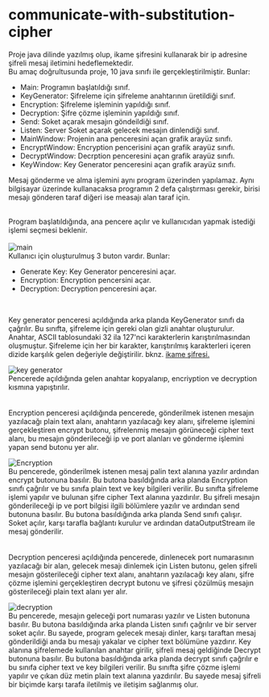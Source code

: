 # communicate-with-substitution-cipher
Proje java dilinde yazılmış olup, ikame şifresini kullanarak bir ip adresine şifreli mesaj iletimini hedeflemektedir. <br>
Bu amaç doğrultusunda proje, 10 java sınıfı ile gerçekleştirilmiştir. Bunlar:
<ul>
  <li>Main: Programın başlatıldığı sınıf.</li>
  <li>KeyGenerator: Şifreleme için şifreleme anahtarının üretildiği sınıf.</li>
  <li>Encryption: Şifreleme işleminin yapıldığı sınıf.</li>
  <li>Decryption: Şifre çözme işleminin yapıldığı sınıf.</li>
  <li>Send: Soket açarak mesajın göndeildiği sınıf.</li>
  <li>Listen: Server Soket açarak gelecek mesajın dinlendiği sınıf.</li>
  <li>MainWindow: Projenin ana penceresini açan grafik arayüz sınıfı.</li>
  <li>EncryptWindow: Encryption pencerisini açan grafik arayüz sınıfı.</li>
  <li>DecryptWindow: Decrption penceresini açan grafik arayüz sınıfı.</li>
  <li>KeyWindow: Key Generator penceresini açan grafik arayüz sınıfı.</li>
</ul>
Mesaj gönderme ve alma işlemini aynı program üzerinden yapılamaz. Aynı bilgisayar üzerinde kullanacaksa programın 2 defa çalıştırması gerekir, birisi mesajı gönderen taraf diğeri ise measajı alan taraf için.
<br>

<br>

Program başlatıldığında, ana pencere açılır ve kullanıcıdan yapmak istediği işlemi seçmesi beklenir.<br><br>
![main](https://user-images.githubusercontent.com/77548038/156741855-574054fa-08f6-49a5-a9b1-46c3058329b1.PNG)
<br>
Kullanıcı için oluşturulmuş 3 buton vardır. Bunlar:
<ul>
  <li>Generate Key: Key Generator penceresini açar.</li>
  <li>Encryption: Encryption pencersini açar.</li>
  <li>Decryption: Decryption penceresini açar.</li>
</ul>
<br>

Key generator penceresi açıldığında arka planda KeyGenerator sınıfı da çağrılır. Bu sınıfta, şifreleme için gereki olan gizli anahtar oluşturulur. Anahtar, ASCII tablosundaki 32 ila 127'nci karakterlerin karıştırılmasından oluşmuştur. Şifreleme için her bir karakter, karıştırılmış karakterleri içeren dizide karşılık gelen değeriyle değiştirilir. bknz. <a href="https://en.wikipedia.org/wiki/Substitution_cipher">ikame şifresi.</a><br>

![key generator](https://user-images.githubusercontent.com/77548038/156741843-74975e4e-24d1-4949-af40-5d6bd2cbd1c0.PNG)
<br>
Pencerede açıldığında gelen anahtar kopyalanıp, encriyption ve decryption kısmına yapıştırılır.
<br>
<br>
<br>
Encryption penceresi açıldığında pencerede, gönderilmek istenen mesajın yazılacağı plain text alanı, anahtarın yazılacağı key alanı, şifreleme işlemini gerçekleştiren encrypt butonu, şifrelenmiş mesajın görüneceği cipher text alanı, bu mesajın gönderileceği ip ve port alanları ve gönderme işlemini yapan send butonu yer alır. <br> 

![Encryption](https://user-images.githubusercontent.com/77548038/156741866-6b4ec4b6-f8bb-4e5b-a6b0-3008c515a5bc.PNG)
<br>
Bu pencerede, gönderilmek istenen mesaj palin text alanına yazılır ardından encrypt butonuna basılır. Bu butona basıldığında arka planda Encryption sınıfı çağrılır ve bu sınıfa plain text ve key bilgileri verilir. Bu sınıfta şifreleme işlemi yapılır ve bulunan şifre cipher Text alanına yazdırılır. Bu şifreli mesajın gönderileceği ip ve port bilgisi ilgili bölümlere yazılır ve ardından send butonuna basılır. Bu butona basıldığında arka planda Send sınıfı çalışır. Soket açılır, karşı tarafla bağlantı kurulur ve ardından dataOutputStream ile mesaj gönderilir.
<br>
<br>
<br>
Decryption penceresi açıldığında pencerede, dinlenecek port numarasının yazılacağı bir alan, gelecek mesajı dinlemek için Listen butonu, gelen şifreli mesajın gösterileceği cipher text alanı, anahtarın yazılacağı key alanı, şifre çözme işlemini gerçekleştiren decrypt butonu ve şifresi çözülmüş mesajın gösterileceği plain text alanı yer alır. <br>

![decryption](https://user-images.githubusercontent.com/77548038/156741858-27a58d5e-63f8-4687-9f63-3b03def801f9.PNG)
<br>
Bu pencerede, mesajın geleceği port numarası yazılır ve Listen butonuna basılır. Bu butona basıldığında arka planda Listen sınıfı çağrılır ve bir server soket açılır. Bu sayede, program gelecek mesajı dinler, karşı taraftan mesaj gönderildiği anda bu mesajı yakalar ve cipher text bölümüne yazdırır. Key alanına şifrelemede kullanılan anahtar girilir, şifreli mesaj geldiğinde Decrypt butonuna basılır. Bu butona basıldığında arka planda decrypt sınıfı çağrılır e bu sınıfa cipher text ve key bilgileri verilir. Bu sınıfta şifre çözme işlemi yapılır ve çıkan düz metin plain text alanına yazdırılır. Bu sayede mesaj şifreli bir biçimde karşı tarafa iletilmiş ve iletişim sağlanmış olur.
